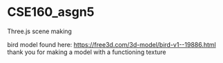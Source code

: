 # CSE160_asgn5
Three.js scene making

bird model found here: https://free3d.com/3d-model/bird-v1--19886.html
thank you for making a model with a functioning texture